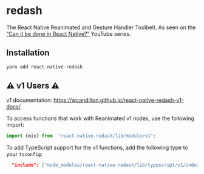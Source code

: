 # redash

The React Native Reanimated and Gesture Handler Toolbelt. As seen on the [“Can it be done in React Native?”](http://youtube.com/user/wcandill) YouTube series.

## Installation

```sh
yarn add react-native-redash
```

## ⚠️ v1 Users ⚠️

v1 documentation: https://wcandillon.github.io/react-native-redash-v1-docs/

To access functions that work with Reanimated v1 nodes, use the following import:

```ts
import {mix} from  "react-native-redash/lib/module/v1";
```

To add TypeScript support for the v1 functions, add the following type to your `tsconfig`:

```json
  "include": ["node_modules/react-native-redash/lib/typescript/v1/index.d.ts"]
```

